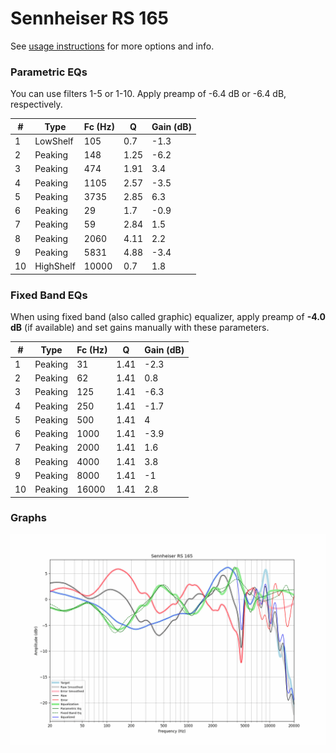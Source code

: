 # Sennheiser RS 165
See [usage instructions](https://github.com/jaakkopasanen/AutoEq#usage) for more options and info.

### Parametric EQs
You can use filters 1-5 or 1-10. Apply preamp of -6.4 dB or -6.4 dB, respectively.

|   # | Type      |   Fc (Hz) |    Q |   Gain (dB) |
|-----|-----------|-----------|------|-------------|
|   1 | LowShelf  |       105 | 0.7  |        -1.3 |
|   2 | Peaking   |       148 | 1.25 |        -6.2 |
|   3 | Peaking   |       474 | 1.91 |         3.4 |
|   4 | Peaking   |      1105 | 2.57 |        -3.5 |
|   5 | Peaking   |      3735 | 2.85 |         6.3 |
|   6 | Peaking   |        29 | 1.7  |        -0.9 |
|   7 | Peaking   |        59 | 2.84 |         1.5 |
|   8 | Peaking   |      2060 | 4.11 |         2.2 |
|   9 | Peaking   |      5831 | 4.88 |        -3.4 |
|  10 | HighShelf |     10000 | 0.7  |         1.8 |

### Fixed Band EQs
When using fixed band (also called graphic) equalizer, apply preamp of **-4.0 dB** (if available) and set gains manually with these parameters.

|   # | Type    |   Fc (Hz) |    Q |   Gain (dB) |
|-----|---------|-----------|------|-------------|
|   1 | Peaking |        31 | 1.41 |        -2.3 |
|   2 | Peaking |        62 | 1.41 |         0.8 |
|   3 | Peaking |       125 | 1.41 |        -6.3 |
|   4 | Peaking |       250 | 1.41 |        -1.7 |
|   5 | Peaking |       500 | 1.41 |         4   |
|   6 | Peaking |      1000 | 1.41 |        -3.9 |
|   7 | Peaking |      2000 | 1.41 |         1.6 |
|   8 | Peaking |      4000 | 1.41 |         3.8 |
|   9 | Peaking |      8000 | 1.41 |        -1   |
|  10 | Peaking |     16000 | 1.41 |         2.8 |

### Graphs
![](./Sennheiser%20RS%20165.png)
